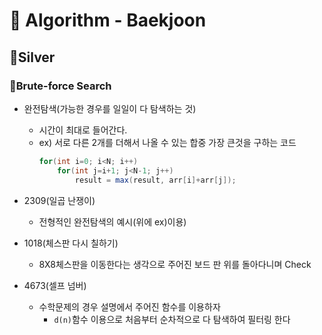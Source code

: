 # 🧸 Algorithm - Baekjoon


## 📍Silver 
### 🔎Brute-force Search
- 완전탐색(가능한 경우를 일일이 다 탐색하는 것)
  - 시간이 최대로 들어간다.
  - ex) 서로 다른 2개를 더해서 나올 수 있는 합중 가장 큰것을 구하는 코드
    ``` java
    for(int i=0; i<N; i++)
        for(int j=i+1; j<N-1; j++)
            result = max(result, arr[i]+arr[j]);
    ```
      
- 2309(일곱 난쟁이)
  - 전형적인 완전탐색의 예시(위에 ex)이용)

- 1018(체스판 다시 칠하기)
  - 8X8체스판을 이동한다는 생각으로 주어진 보드 판 위를 돌아다니며 Check

- 4673(셀프 넘버)
  - 수학문제의 경우 설명에서 주어진 함수를 이용하자
    - `d(n)`함수 이용으로 처음부터 순차적으로 다 탐색하여 필터링 한다

